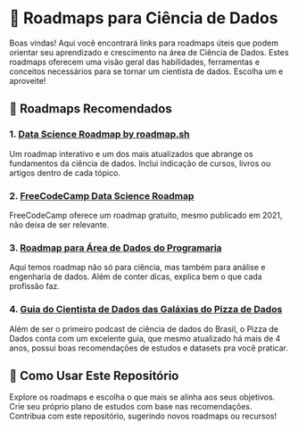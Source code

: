 # 🌟 Roadmaps para Ciência de Dados
Boas vindas! Aqui você encontrará links para roadmaps úteis que podem orientar seu aprendizado e crescimento na área de Ciência de Dados. Estes roadmaps oferecem uma visão geral das habilidades, ferramentas e conceitos necessários para se tornar um cientista de dados. Escolha um e aproveite!

## 🧭 Roadmaps Recomendados
### 1. [Data Science Roadmap by roadmap.sh](https://roadmap.sh/ai-data-scientist)
Um roadmap interativo e um dos mais atualizados que abrange os fundamentos da ciência de dados. Inclui indicação de cursos, livros ou artigos dentro de cada tópico.


### 2. [FreeCodeCamp Data Science Roadmap](https://www.freecodecamp.org/news/data-science-learning-roadmap/)
FreeCodeCamp oferece um roadmap gratuito, mesmo publicado em 2021, não deixa de ser relevante.


### 3. [Roadmap para Área de Dados do Programaria](https://www.programaria.org/wp-content/uploads/2022/03/Roadmap-Dados.pdf)
Aqui temos roadmap não só para ciência, mas também para análise e engenharia de dados. Além de conter dicas, explica bem o que cada profissão faz.


### 4. [Guia do Cientista de Dados das Galáxias do Pizza de Dados](https://github.com/PizzaDeDados/datascience-pizza)
Além de ser o primeiro podcast de ciência de dados do Brasil, o Pizza de Dados conta com um excelente guia, que mesmo atualizado há mais de 4 anos, possui boas recomendações de estudos e datasets pra você praticar.


## 📌 Como Usar Este Repositório
Explore os roadmaps e escolha o que mais se alinha aos seus objetivos.
Crie seu próprio plano de estudos com base nas recomendações.
Contribua com este repositório, sugerindo novos roadmaps ou recursos!